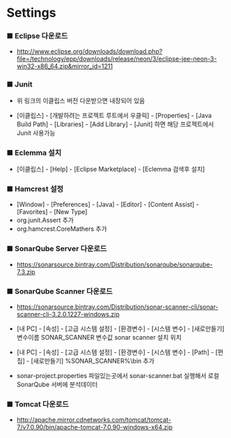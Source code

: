 # Settings

### ■ Eclipse 다운로드
* http://www.eclipse.org/downloads/download.php?file=/technology/epp/downloads/release/neon/3/eclipse-jee-neon-3-win32-x86_64.zip&mirror_id=1211

### ■ Junit
* 위 링크의 이클립스 버전 다운받으면 내장되어 있음

* [이클립스] - [개발하려는 프로젝트 루트에서 우클릭] - [Properties] - [Java Build Path] - [Libraries] - [Add Library] - [Junit] 하면 해당 프로젝트에서 Junit 사용가능

### ■ Eclemma 설치
* [이클립스] - [Help] - [Eclipse Marketplace] - [Eclemma 검색후 설치]

### ■ Hamcrest 설정
* [Window] - [Preferences] - [Java] - [Editor] - [Content Assist] - [Favorites] - [New Type]
* org.junit.Assert 추가
* org.hamcrest.CoreMathers 추가

### ■ SonarQube Server 다운로드
* https://sonarsource.bintray.com/Distribution/sonarqube/sonarqube-7.3.zip

### ■ SonarQube Scanner 다운로드
* https://sonarsource.bintray.com/Distribution/sonar-scanner-cli/sonar-scanner-cli-3.2.0.1227-windows.zip

* [내 PC] - [속성] - [고급 시스템 설정] - [환경변수] - [시스템 변수] - [새로만들기]
  변수이름 SONAR_SCANNER
  변수값 sonar scanner 설치 위치

* [내 PC] - [속성] - [고급 시스템 설정] - [환경변수] - [시스템 변수] - [Path] - [편집] - [새로만들기]
  %SONAR_SCANNER%\bin
  추가

* sonar-project.properties 파일있는곳에서 sonar-scanner.bat 실행해서 로컬 SonarQube 서버에 분석데이터  

### ■ Tomcat 다운로드
* http://apache.mirror.cdnetworks.com/tomcat/tomcat-7/v7.0.90/bin/apache-tomcat-7.0.90-windows-x64.zip
